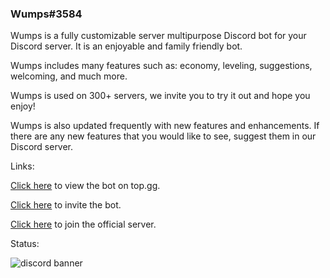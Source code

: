 ### Wumps#3584


Wumps is a fully customizable server multipurpose Discord bot for your Discord server. It is an enjoyable and family friendly bot. 

Wumps includes many features such as: economy, leveling, suggestions, welcoming, and much more.

Wumps is used on 300+ servers, we invite you to try it out and hope you enjoy!

Wumps is also updated frequently with new features and enhancements. If there are any new features that you would like to see, suggest them in our Discord server. 

Links:





[Click here](https://top.gg/bot/801468894400610324) to view the bot on top.gg.


[Click here](https://discord.com/oauth2/authorize?client_id=801468894400610324&scope=bot%20applications.commands&permissions=379969) to invite the bot.


[Click here](https://discord.gg/vJqHGbtuzQ) to join the official server.


Status:


![discord banner](https://discord.c99.nl/widget/theme-4/801468894400610324.png)



